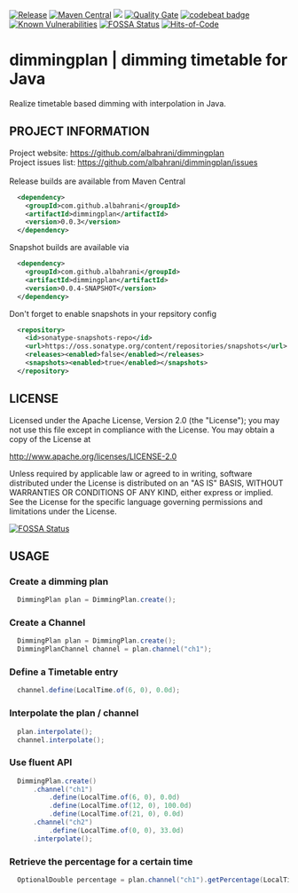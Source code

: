 [![Release](https://jitpack.io/v/albahrani/dimmingplan.svg)](https://jitpack.io/#albahrani/dimmingplan)
[![Maven Central](https://maven-badges.herokuapp.com/maven-central/com.github.albahrani/dimmingplan/badge.svg)](https://maven-badges.herokuapp.com/maven-central/com.github.albahrani/dimmingplan)
[![](https://jitci.com/gh/albahrani/dimmingplan/svg)](https://jitci.com/gh/albahrani/dimmingplan)
[![Quality Gate](https://sonarcloud.io/api/project_badges/measure?project=com.github.albahrani%3Adimmingplan&metric=alert_status)](https://sonarcloud.io/dashboard?id=com.github.albahrani%3Adimmingplan)
[![codebeat badge](https://codebeat.co/badges/ddfd1632-d5a2-4ae6-8121-081958334921)](https://codebeat.co/projects/github-com-albahrani-dimmingplan-master)
[![Known Vulnerabilities](https://snyk.io/test/github/albahrani/dimmingplan/badge.svg?targetFile=pom.xml)](https://snyk.io/test/github/albahrani/dimmingplan?targetFile=pom.xml)
[![FOSSA Status](https://app.fossa.io/api/projects/git%2Bgithub.com%2Falbahrani%2Fdimmingplan.svg?type=shield)](https://app.fossa.io/projects/git%2Bgithub.com%2Falbahrani%2Fdimmingplan?ref=badge_shield)
[![Hits-of-Code](https://hitsofcode.com/github/albahrani/dimmingplan)](https://hitsofcode.com/view/github/albahrani/dimmingplan)

# dimmingplan | dimming timetable for Java
Realize timetable based dimming with interpolation in Java.

## PROJECT INFORMATION

Project website: https://github.com/albahrani/dimmingplan <br />
Project issues list: https://github.com/albahrani/dimmingplan/issues <br />
<br />
Release builds are available from Maven Central
```xml
  <dependency>
    <groupId>com.github.albahrani</groupId>
    <artifactId>dimmingplan</artifactId>
    <version>0.0.3</version>
  </dependency>
```

Snapshot builds are available via
```xml
  <dependency>
    <groupId>com.github.albahrani</groupId>
    <artifactId>dimmingplan</artifactId>
    <version>0.0.4-SNAPSHOT</version>
  </dependency>
```
Don't forget to enable snapshots in your repsitory config 
```xml  
  <repository>
    <id>sonatype-snapshots-repo</id>
    <url>https://oss.sonatype.org/content/repositories/snapshots</url>
    <releases><enabled>false</enabled></releases>
    <snapshots><enabled>true</enabled></snapshots>
  </repository>
```

## LICENSE
 Licensed under the Apache License, Version 2.0 (the "License");
 you may not use this file except in compliance with the License.
 You may obtain a copy of the License at

 http://www.apache.org/licenses/LICENSE-2.0
  
 Unless required by applicable law or agreed to in writing, software
 distributed under the License is distributed on an "AS IS" BASIS,
 WITHOUT WARRANTIES OR CONDITIONS OF ANY KIND, either express or implied.
 See the License for the specific language governing permissions and
 limitations under the License.


[![FOSSA Status](https://app.fossa.io/api/projects/git%2Bgithub.com%2Falbahrani%2Fdimmingplan.svg?type=large)](https://app.fossa.io/projects/git%2Bgithub.com%2Falbahrani%2Fdimmingplan?ref=badge_large)

## USAGE
### Create a dimming plan
```Java
  DimmingPlan plan = DimmingPlan.create();
```
### Create a Channel
```Java
  DimmingPlan plan = DimmingPlan.create();
  DimmingPlanChannel channel = plan.channel("ch1");
```
### Define a Timetable entry
```Java
  channel.define(LocalTime.of(6, 0), 0.0d);		
```
### Interpolate the plan / channel
```Java
  plan.interpolate();
  channel.interpolate();
```
### Use fluent API
```Java
  DimmingPlan.create()
      .channel("ch1")
          .define(LocalTime.of(6, 0), 0.0d)
          .define(LocalTime.of(12, 0), 100.0d)
          .define(LocalTime.of(21, 0), 0.0d)
      .channel("ch2")
          .define(LocalTime.of(0, 0), 33.0d)
      .interpolate();
```
### Retrieve the percentage for a certain time
```Java
  OptionalDouble percentage = plan.channel("ch1").getPercentage(LocalTime.of(6, 0));
```
